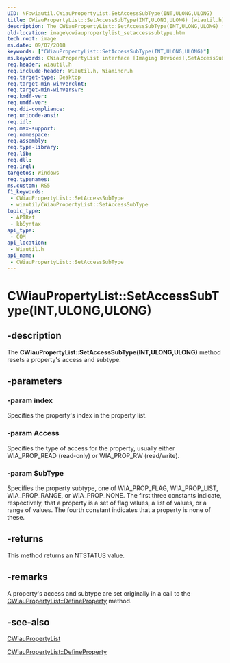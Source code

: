 ```yaml
---
UID: NF:wiautil.CWiauPropertyList.SetAccessSubType(INT,ULONG,ULONG)
title: CWiauPropertyList::SetAccessSubType(INT,ULONG,ULONG) (wiautil.h)
description: The CWiauPropertyList::SetAccessSubType(INT,ULONG,ULONG) method resets a property's access and subtype.
old-location: image\cwiaupropertylist_setaccesssubtype.htm
tech.root: image
ms.date: 09/07/2018
keywords: ["CWiauPropertyList::SetAccessSubType(INT,ULONG,ULONG)"]
ms.keywords: CWiauPropertyList interface [Imaging Devices],SetAccessSubType method, CWiauPropertyList.SetAccessSubType, CWiauPropertyList.SetAccessSubType(INT,ULONG,ULONG), CWiauPropertyList::SetAccessSubType, CWiauPropertyList::SetAccessSubType(INT,ULONG,ULONG), SetAccessSubType, SetAccessSubType method [Imaging Devices], SetAccessSubType method [Imaging Devices],CWiauPropertyList interface, image.cwiaupropertylist_setaccesssubtype, wiauFncs_ab4b792f-54f0-4efa-bb13-5b71d94e03e0.xml, wiautil/CWiauPropertyList::SetAccessSubType
req.header: wiautil.h
req.include-header: Wiautil.h, Wiamindr.h
req.target-type: Desktop
req.target-min-winverclnt: 
req.target-min-winversvr: 
req.kmdf-ver: 
req.umdf-ver: 
req.ddi-compliance: 
req.unicode-ansi: 
req.idl: 
req.max-support: 
req.namespace: 
req.assembly: 
req.type-library: 
req.lib: 
req.dll: 
req.irql: 
targetos: Windows
req.typenames: 
ms.custom: RS5
f1_keywords:
 - CWiauPropertyList::SetAccessSubType
 - wiautil/CWiauPropertyList::SetAccessSubType
topic_type:
 - APIRef
 - kbSyntax
api_type:
 - COM
api_location:
 - Wiautil.h
api_name:
 - CWiauPropertyList::SetAccessSubType
---
```


# CWiauPropertyList::SetAccessSubType(INT,ULONG,ULONG)


## -description

The **CWiauPropertyList::SetAccessSubType(INT,ULONG,ULONG)** method resets a property's access and subtype.

## -parameters

### -param index

Specifies the property's index in the property list.

### -param Access

Specifies the type of access for the property, usually either WIA_PROP_READ (read-only) or WIA_PROP_RW (read/write).

### -param SubType

Specifies the property subtype, one of WIA_PROP_FLAG, WIA_PROP_LIST, WIA_PROP_RANGE, or WIA_PROP_NONE. The first three constants indicate, respectively, that a property is a set of flag values, a list of values, or a range of values. The fourth constant indicates that a property is none of these.

## -returns

This method returns an NTSTATUS value.

## -remarks

A property's access and subtype are set originally in a call to the [CWiauPropertyList::DefineProperty](nf-wiautil-cwiaupropertylist-defineproperty.md) method.

## -see-also

[CWiauPropertyList](nl-wiautil-cwiaupropertylist.md)

[CWiauPropertyList::DefineProperty](nf-wiautil-cwiaupropertylist-defineproperty.md)

